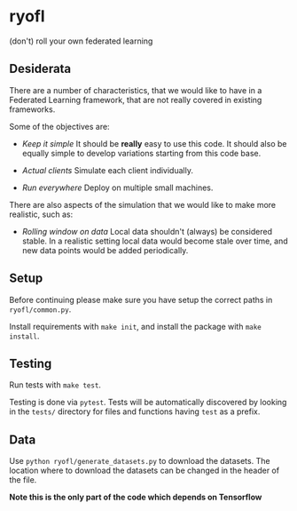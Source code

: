 # ryofl
(don't) roll your own federated learning


## Desiderata

There are a number of characteristics, that we would like to have in a Federated
Learning framework, that are not really covered in existing frameworks.

Some of the objectives are:

 - *Keep it simple* It should be **really** easy to use this code. It should
   also be equally simple to develop variations starting from this code base.

 - *Actual clients* Simulate each client individually.

 - *Run everywhere* Deploy on multiple small machines.

There are also aspects of the simulation that we would like to make more
realistic, such as:

 - *Rolling window on data* Local data shouldn't (always) be considered stable.
   In a realistic setting local data would become stale over time, and new data
   points would be added periodically.


## Setup

Before continuing please make sure you have setup the correct paths in
`ryofl/common.py`.

Install requirements with `make init`, and install the package with `make
install`. 


## Testing

Run tests with `make test`.

Testing is done via `pytest`.  Tests will be automatically discovered by looking
in the `tests/` directory for files and functions having `test` as a prefix.


## Data

Use `python ryofl/generate_datasets.py` to download the datasets. The location
where to download the datasets can be changed in the header of the file. 

**Note this is the only part of the code which depends on Tensorflow**

